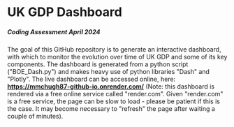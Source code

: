 # UK GDP Dashboard
##### Coding Assessment April 2024

The goal of this GitHub repository is to generate an interactive dashboard, with which to monitor the evolution over time of UK GDP and some of its key components.
The dashboard is generated from a python script ("BOE_Dash.py") and makes heavy use of python libraries "Dash" and "Plotly".
The live dashboard can be accessed online, here:
**https://mmchugh87-github-io.onrender.com/**
(Note: this dashboard is rendered via a free online service called "render.com". Given "render.com" is a free service, the page can be slow to load - please be patient if this is the case. It may become necessary to "refresh" the page after waiting a couple of minutes).
